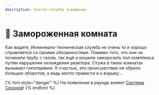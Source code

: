 ```yaml
---
description: Светло-голубое освещение
---
```


# 🥶 Замороженная комната

Как видите, Инженерно-техническая служба не очень то и хорошо справляется со своими обязанностями. Помимо того, что они не починили трубу с газом, так ещё и решили заморозить пол комплекса путём нарушения охлаждения реактора. Стужа в таких комнатах вызывает гипотермию. К счастью, это происшествие не обрело больших оборотов, а ведь могло привести и к взрыву...

{% hint style="danger" %}
На появление в раунде влияет [Система Сезонов](../server-systems/seasons-system.md)!
{% endhint %}
